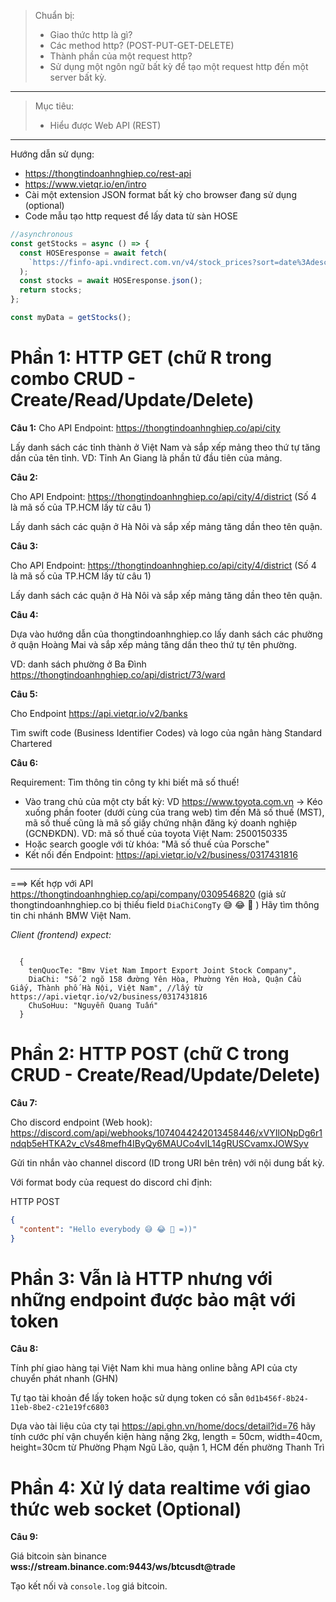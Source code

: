 > Chuẩn bị:
>
> - Giao thức http là gì?
> - Các method http? (POST-PUT-GET-DELETE)
> - Thành phần của một request http?
> - Sử dụng một ngôn ngữ bất kỳ để tạo một request http đến một server bất kỳ.

---

> Mục tiêu:
>
> - Hiểu được Web API (REST)

---

Hướng dẫn sử dụng:

- https://thongtindoanhnghiep.co/rest-api
- https://www.vietqr.io/en/intro
- Cài một extension JSON format bất kỳ cho browser đang sử dụng (optional)
- Code mẫu tạo http request để lấy data từ sàn HOSE

```javascript
//asynchronous
const getStocks = async () => {
  const HOSEresponse = await fetch(
    `https://finfo-api.vndirect.com.vn/v4/stock_prices?sort=date%3Adesc&q=floor%3AHOSE%2CHNX~type%3ASTOCK&fields=code%2Cdate%2Copen%2Chigh%2Clow%2Cclose%2CnmVolume%2Cchange%2CpctChange&size=100&page=1`
  );
  const stocks = await HOSEresponse.json();
  return stocks;
};

const myData = getStocks();
```

# Phần 1: HTTP GET (chữ R trong combo CRUD - Create/Read/Update/Delete)

**Câu 1:**
Cho API Endpoint: https://thongtindoanhnghiep.co/api/city

Lấy danh sách các tỉnh thành ở Việt Nam và sắp xếp mảng theo thứ tự tăng dần của tên tỉnh.
VD: Tỉnh An Giang là phần tử đầu tiên của mảng.

**Câu 2:**

Cho API Endpoint: https://thongtindoanhnghiep.co/api/city/4/district
(Số 4 là mã số của TP.HCM lấy từ câu 1)

Lấy danh sách các quận ở Hà Nôi và sắp xếp mảng tăng dần theo tên quận.

**Câu 3:**

Cho API Endpoint: https://thongtindoanhnghiep.co/api/city/4/district
(Số 4 là mã số của TP.HCM lấy từ câu 1)

Lấy danh sách các quận ở Hà Nôi và sắp xếp mảng tăng dần theo tên quận.

**Câu 4:**

Dựa vào hướng dẫn của thongtindoanhnghiep.co lấy danh sách các phường ở quận Hoàng Mai và sắp xếp mảng
tăng dần theo thứ tự tên phường.

VD: danh sách phường ở Ba Đình https://thongtindoanhnghiep.co/api/district/73/ward

**Câu 5:**

Cho Endpoint https://api.vietqr.io/v2/banks

Tìm swift code (Business Identifier Codes) và logo của ngân hàng Standard Chartered

**Câu 6:**

Requirement: Tìm thông tin công ty khi biết mã số thuế!

- Vào trang chủ của một cty bất kỳ: VD https://www.toyota.com.vn -> Kéo xuống phần footer (dưới
  cùng của trang web) tìm đến Mã số thuế (MST), mã số thuế cũng là mã số giấy chứng nhận đăng ký doanh nghiệp (GCNĐKDN).
  VD: mã số thuế của toyota Việt Nam: 2500150335
- Hoặc search google với từ khóa: "Mã số thuế của Porsche"
- Kết nối đến Endpoint: https://api.vietqr.io/v2/business/0317431816

---

===> Kết hợp với API https://thongtindoanhnghiep.co/api/company/0309546820
(giả sử thongtindoanhnghiep.co bị thiếu field `DiaChiCongTy` 😅 😂 🤣 )
Hãy tìm thông tin chi nhánh BMW Việt Nam.

_Client (frontend) expect:_

```javasctipt

  {
    tenQuocTe: "Bmv Viet Nam Import Export Joint Stock Company",
    DiaChi: "Số 2 ngõ 158 đường Yên Hòa, Phường Yên Hoà, Quận Cầu Giấy, Thành phố Hà Nội, Việt Nam", //lấy từ https://api.vietqr.io/v2/business/0317431816
    ChuSoHuu: "Nguyễn Quang Tuấn"
  }
```

# Phần 2: HTTP POST (chữ C trong CRUD - Create/Read/Update/Delete)

**Câu 7:**

Cho discord endpoint (Web hook): https://discord.com/api/webhooks/1074044242013458446/xVYIlONpDg6r1ndqb5eHTKA2v_cVs48mefh4IByQy6MAUCo4vIL14gRUSCvamxJOWSyv

Gửi tin nhắn vào channel discord (ID trong URI bên trên) với nội dung bất kỳ.

Với format body của request do discord chỉ định:

HTTP POST

```json
{
  "content": "Hello everybody 😅 😂 🤣 =))"
}
```

# Phần 3: Vẫn là HTTP nhưng với những endpoint được bảo mật với token

**Câu 8:**

Tính phí giao hàng tại Việt Nam khi mua hàng online bằng API của cty chuyển phát nhanh (GHN)

Tự tạo tài khoản để lấy token hoặc sử dụng token có sẵn `0d1b456f-8b24-11eb-8be2-c21e19fc6803`

Dựa vào tài liệu của cty tại https://api.ghn.vn/home/docs/detail?id=76 hãy tính cước phí
vận chuyển kiện hàng nặng 2kg, length = 50cm, width=40cm, height=30cm từ Phường Phạm Ngũ Lão, quận 1,
HCM đến phường Thanh Trì

# Phần 4: Xử lý data realtime với giao thức web socket (Optional)

**Câu 9:**

Giá bitcoin sàn binance **wss://stream.binance.com:9443/ws/btcusdt@trade**

Tạo kết nối và `console.log` giá bitcoin.
